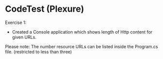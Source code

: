 # CodeTest (Plexure)


Exercise 1:

* Created a Console application which shows length of Http content for given URLs.

Please note: The number resource URLs can be listed inside the Program.cs file. (restricted to less than three)
